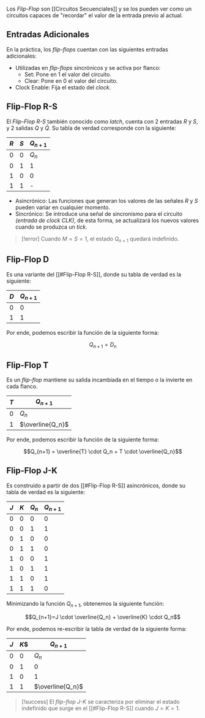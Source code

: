 Los *Flip-Flop* son [[Circuitos Secuenciales]] y se los pueden ver como un circuitos capaces de "recordar" el valor de la entrada previo al actual.

## Entradas Adicionales
En la práctica, los *flip-flops* cuentan con las siguientes entradas adicionales:
- Utilizadas en *flip-flops* sincrónicos y se activa por flanco:
	- Set: Pone en 1 el valor del circuito.
	- Clear: Pone en 0 el valor del circuito.
- Clock Enable: Fija el estado del *clock*.

## Flip-Flop R-S
El *Flip-Flop R-S* también conocido como *latch*, cuenta con 2 entradas $R$ y $S$, y 2 salidas $Q$ y $\bar{Q}$.
Su tabla de verdad corresponde con la siguiente:

|$R$|$S$|$Q_{n+1}$|
|-|-|-|
|0|0|$Q_n$|
|0|1|1|
|1|0|0|
|1|1|-|

- Asincrónico: Las funciones que generan los valores de las señales $R$ y $S$ pueden variar en cualquier momento.
- Sincrónico: Se introduce una señal de sincronismo para el circuito *(entrada de clock $CLK$)*, de esta forma, se actualizará los nuevos valores cuando se produzca un *tick*.

>[!error] 
>Cuando $M=S=1$, el estado $Q_{n+1}$ quedará indefinido.

## Flip-Flop D
Es una variante del [[#Flip-Flop R-S]], donde su tabla de verdad es la siguiente:

|$D$|$Q_{n+1}$|
|-|-|
|0|0|
|1|1|

Por ende, podemos escribir la función de la siguiente forma:

$$Q_{n+1} = D_n$$

## Flip-Flop T
Es un *flip-flop* mantiene su salida incambiada en el tiempo o la invierte en cada flanco.

|$T$|$Q_{n+1}$|
|-|-|
|0|$Q_n$|
|1|$\overline{Q_n}$|

Por ende, podemos escribir la función de la siguiente forma:

$$Q_{n+1} = \overline{T} \cdot Q_n + T \cdot \overline{Q_n}$$

## Flip-Flop J-K
Es construido a partir de dos [[#Flip-Flop R-S]] asincrónicos, donde su tabla de verdad es la siguiente:

|$J$|$K$|$Q_n$|$Q_{n+1}$|
|-|-|-|-|
|0|0|0|0|
|0|0|1|1|
|0|1|0|0|
|0|1|1|0|
|1|0|0|1|
|1|0|1|1|
|1|1|0|1|
|1|1|1|0|

Minimizando la función $Q_{n+1}$, obtenemos la siguiente función:

$$Q_{n+1}=J \cdot \overline{Q_n} + \overline{K} \cdot Q_n$$

Por ende, podemos re-escribir la tabla de verdad de la siguiente forma:

|$J$|$K$$|$Q_{n+1}$|
|-|-|-|
|0|0|$Q_n$|
|0|1|0|
|1|0|1|
|1|1|$\overline{Q_n}$

>[!success] 
>El *flip-flop J-K* se caracteriza por eliminar el estado indefinido que surge en el [[#Flip-Flop R-S]] cuando $J=K=1$.

